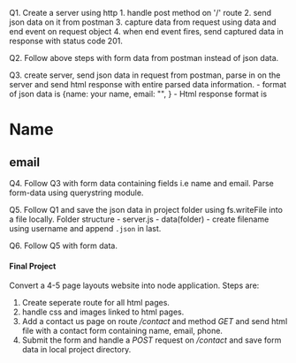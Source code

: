 Q1. Create a server using http
    1. handle post method on '/' route
    2. send json data on it from postman
    3. capture data from request using data and end event on request object
    4. when end event fires, send captured data in response with status code 201.

Q2. Follow above steps with form data from postman instead of json data.

Q3. create server, send json data in request from postman, parse in on the server and send html response with entire parsed data information.
    - format of json data is {name: your name, email: "", }
    - Html response format is <h1>Name</h1><h2>email</h2>

Q4. Follow Q3 with form data containing fields i.e name and email. Parse form-data using querystring module.

Q5. Follow Q1 and save the json data in project folder using fs.writeFile into a file locally.
    Folder structure
        - server.js
        - data(folder)
            - create filename using username and append `.json` in last.

Q6. Follow Q5 with form data.

#### Final Project

Convert a 4-5 page layouts website into node application.
Steps are:
1. Create seperate route for all html pages.
2. handle css and images linked to html pages.
3. Add a contact us page on route */contact* and method *GET* and send html file with a contact form containing name, email, phone.
4. Submit the form and handle a *POST* request on */contact* and save form data in local project directory.
